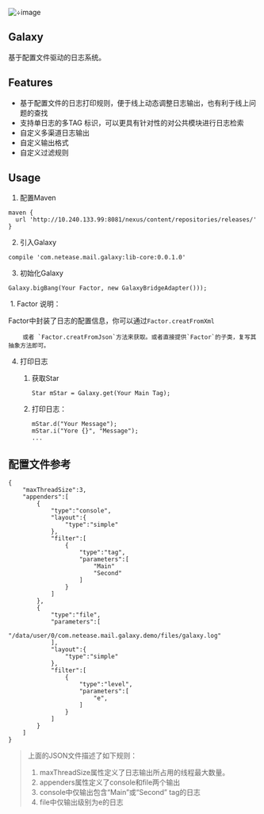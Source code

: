 ![÷image](https://ws2.sinaimg.cn/large/c0755e72gy1ffrqbjypa7j20hs0dhjss.jpg)


## Galaxy

基于配置文件驱动的日志系统。

## Features

- 基于配置文件的日志打印规则，便于线上动态调整日志输出，也有利于线上问题的查找
- 支持单日志的多TAG 标识，可以更具有针对性的对公共模块进行日志检索
- 自定义多渠道日志输出
- 自定义输出格式
- 自定义过滤规则

## Usage

1. 配置Maven

 ```
maven {
   url 'http://10.240.133.99:8081/nexus/content/repositories/releases/'
}
 ```
2. 引入Galaxy

 ```
compile 'com.netease.mail.galaxy:lib-core:0.0.1.0'
 ```
3. 初始化Galaxy

 ```  
Galaxy.bigBang(Your Factor, new GalaxyBridgeAdapter()));
 ```

​	1. Factor 说明：

​	    Factor中封装了日志的配置信息，你可以通过`Factor.creatFromXml`

 	    或者 `Factor.creatFromJson`方法来获取。或者直接提供`Factor`的子类，复写其抽象方法即可。

4. 打印日志

   1. 获取Star

      ```
      Star mStar = Galaxy.get(Your Main Tag);
      ```

   2. 打印日志：

      ```
      mStar.d("Your Message");
      mStar.i("Yore {}", "Message");
      ...
      ```

##  配置文件参考

```
{
    "maxThreadSize":3,
    "appenders":[
        {
            "type":"console",
            "layout":{
                "type":"simple"
            },
            "filter":[
                {
                    "type":"tag",
                    "parameters":[
                        "Main"
                        "Second"
                    ]
                }
            ]
        },
        {
            "type":"file",
            "parameters":[
                "/data/user/0/com.netease.mail.galaxy.demo/files/galaxy.log"
            ],
            "layout":{
                "type":"simple"
            },
            "filter":[
                {
                    "type":"level",
                    "parameters":[
                        "e",
                    ]
                }
            ]
        }
    ]
}
```

> 上面的JSON文件描述了如下规则：
>
> 1. maxThreadSize属性定义了日志输出所占用的线程最大数量。
> 2. appenders属性定义了console和file两个输出
> 3. console中仅输出包含“Main”或“Second” tag的日志
> 4. file中仅输出级别为e的日志

